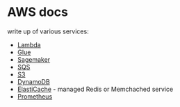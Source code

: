 # AWS docs

write up of various services:

- [Lambda](./docs/lambda.md)
- [Glue](./docs/glue.md)
- [Sagemaker](./docs/sagemaker.md)
- [SQS](./docs/sqs.md)
- [S3](./docs/s3.md)
- [DynamoDB](./docs/dynamodb.md)
- [ElastiCache](./docs/elasticache.md) - managed Redis or Memchached service
- [Prometheus](./docs/prometheus.md)
